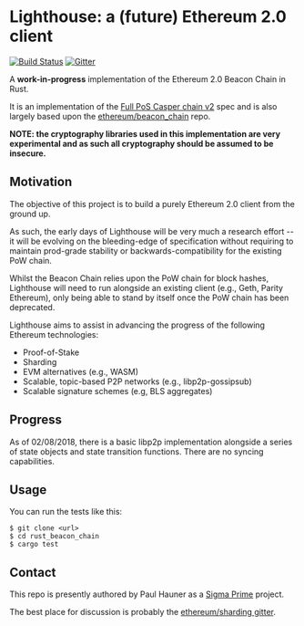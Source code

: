 # Lighthouse: a (future) Ethereum 2.0 client 

[![Build Status](https://travis-ci.org/sigp/lighthouse.svg?branch=master)](https://travis-ci.org/sigp/lighthouse) [![Gitter](https://badges.gitter.im/Join%20Chat.svg)](https://gitter.im/sigp/lighthouse?utm_source=badge&utm_medium=badge&utm_campaign=pr-badge)

A **work-in-progress** implementation of the Ethereum 2.0 Beacon Chain in Rust.

It is an implementation of the [Full PoS Casper chain
v2](https://notes.ethereum.org/SCIg8AH5SA-O4C1G1LYZHQ?view) spec and is also
largely based upon the
[ethereum/beacon_chain](https://github.com/ethereum/beacon_chain) repo.

**NOTE: the cryptography libraries used in this implementation are very
experimental and as such all cryptography should be assumed to be insecure.**

## Motivation

The objective of this project is to build a purely Ethereum 2.0 client from
the ground up.

As such, the early days of Lighthouse will be very much a research effort -- it
will be evolving on the bleeding-edge of specification without requiring to
maintain prod-grade stability or backwards-compatibility for the existing PoW
chain. 

Whilst the Beacon Chain relies upon the PoW chain for block hashes, Lighthouse
will need to run alongside an existing client (e.g., Geth, Parity Ethereum),
only being able to stand by itself once the PoW chain has been deprecated.

Lighthouse aims to assist in advancing the progress of the following Ethereum
technologies:

 - Proof-of-Stake
 - Sharding
 - EVM alternatives (e.g., WASM)
 - Scalable, topic-based P2P networks (e.g., libp2p-gossipsub) 
 - Scalable signature schemes (e.g, BLS aggregates)

## Progress

As of 02/08/2018, there is a basic libp2p implementation alongside a series of
state objects and state transition functions. There are no syncing capabilities.

## Usage

You can run the tests like this:

```
$ git clone <url>
$ cd rust_beacon_chain
$ cargo test
```

## Contact

This repo is presently authored by Paul Hauner as a 
[Sigma Prime](https://github.com/sigp) project. 

The best place for discussion is probably the [ethereum/sharding
gitter](https://gitter.im/ethereum/sharding).

